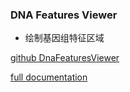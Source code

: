 ### DNA Features Viewer


* 绘制基因组特征区域

[github DnaFeaturesViewer](https://github.com/Edinburgh-Genome-Foundry/DnaFeaturesViewer)

[full documentation](https://edinburgh-genome-foundry.github.io/DnaFeaturesViewer/)

